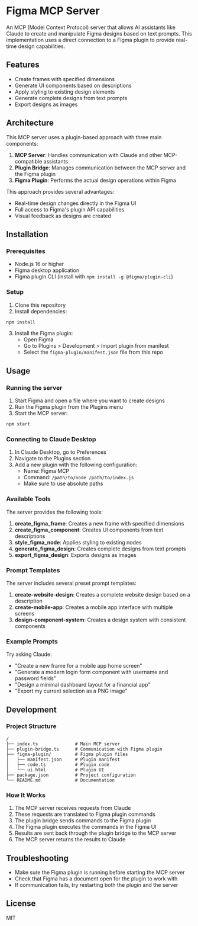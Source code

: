 # Figma MCP Server

An MCP (Model Context Protocol) server that allows AI assistants like Claude to create and manipulate Figma designs based on text prompts. This implementation uses a direct connection to a Figma plugin to provide real-time design capabilities.

## Features

- Create frames with specified dimensions
- Generate UI components based on descriptions
- Apply styling to existing design elements
- Generate complete designs from text prompts
- Export designs as images

## Architecture

This MCP server uses a plugin-based approach with three main components:

1. **MCP Server**: Handles communication with Claude and other MCP-compatible assistants
2. **Plugin Bridge**: Manages communication between the MCP server and the Figma plugin
3. **Figma Plugin**: Performs the actual design operations within Figma

This approach provides several advantages:
- Real-time design changes directly in the Figma UI
- Full access to Figma's plugin API capabilities
- Visual feedback as designs are created

## Installation

### Prerequisites

- Node.js 16 or higher
- Figma desktop application
- Figma plugin CLI (install with `npm install -g @figma/plugin-cli`)

### Setup

1. Clone this repository
2. Install dependencies:

```bash
npm install
```

3. Install the Figma plugin:
   - Open Figma
   - Go to Plugins > Development > Import plugin from manifest
   - Select the `figma-plugin/manifest.json` file from this repo

## Usage

### Running the server

1. Start Figma and open a file where you want to create designs
2. Run the Figma plugin from the Plugins menu
3. Start the MCP server:

```bash
npm start
```

### Connecting to Claude Desktop

1. In Claude Desktop, go to Preferences
2. Navigate to the Plugins section
3. Add a new plugin with the following configuration:
   - Name: Figma MCP
   - Command: `/path/to/node /path/to/index.js`
   - Make sure to use absolute paths

### Available Tools

The server provides the following tools:

1. **create_figma_frame**: Creates a new frame with specified dimensions
2. **create_figma_component**: Creates UI components from text descriptions
3. **style_figma_node**: Applies styling to existing nodes
4. **generate_figma_design**: Creates complete designs from text prompts
5. **export_figma_design**: Exports designs as images

### Prompt Templates

The server includes several preset prompt templates:

1. **create-website-design**: Creates a complete website design based on a description
2. **create-mobile-app**: Creates a mobile app interface with multiple screens
3. **design-component-system**: Creates a design system with consistent components

### Example Prompts

Try asking Claude:

- "Create a new frame for a mobile app home screen"
- "Generate a modern login form component with username and password fields"
- "Design a minimal dashboard layout for a financial app"
- "Export my current selection as a PNG image"

## Development

### Project Structure

```
/
├── index.ts              # Main MCP server
├── plugin-bridge.ts      # Communication with Figma plugin
├── figma-plugin/         # Figma plugin files
│   ├── manifest.json     # Plugin manifest
│   ├── code.ts           # Plugin code
│   └── ui.html           # Plugin UI
├── package.json          # Project configuration
└── README.md             # Documentation
```

### How It Works

1. The MCP server receives requests from Claude
2. These requests are translated to Figma plugin commands
3. The plugin bridge sends commands to the Figma plugin
4. The Figma plugin executes the commands in the Figma UI
5. Results are sent back through the plugin bridge to the MCP server
6. The MCP server returns the results to Claude

## Troubleshooting

- Make sure the Figma plugin is running before starting the MCP server
- Check that Figma has a document open for the plugin to work with
- If communication fails, try restarting both the plugin and the server

## License

MIT 